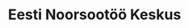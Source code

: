 ---
title: Eesti Noorsootöö Keskus
maintainer_name: Berit Jürgenson
maintainer_email: entk@entk.ee
description: ''
---
